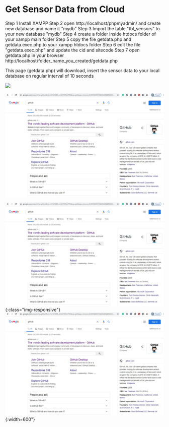 # Get Sensor Data from Cloud
Step 1 Install XAMPP
Step 2 open http://localhost/phpmyadmin/ and create new database and name it "mydb" 
Step 3 Import the table "tbl_sensors" to your new database "mydb"
Step 4 create a folder inside htdocs folder of your xampp main folder
Step 5 copy the file getdata.php and getdata.exec.php to your xampp htdocs folder
Step 6 edit the file "getdata.exec.php" and update the cid and sitecode
Step 7 open getdata.php in your browser http://localhost/folder_name_you_created/getdata.php

This page (getdata.php) will download, insert the sensor data to your local database on regular interval of 10 seconds



![](https://github.com/krakenjriot/images/blob/master/1.JPG|width=150)

<img src="https://github.com/krakenjriot/images/blob/master/1.JPG" width=800></img>

![test image size](https://github.com/krakenjriot/images/blob/master/1.JPG){:class="img-responsive"}
![test image size](https://github.com/krakenjriot/images/blob/master/1.JPG){:width=600"}
